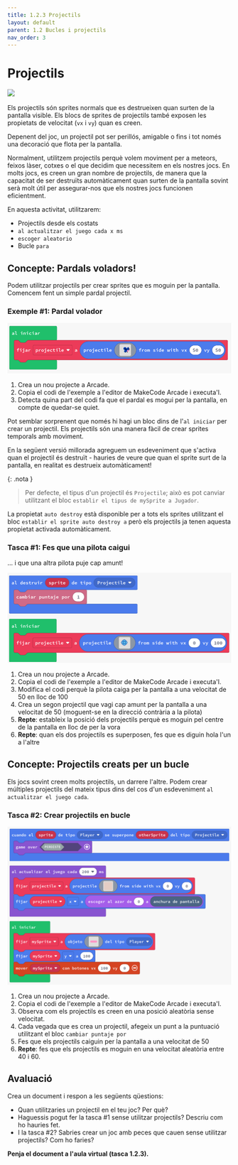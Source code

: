 ```yaml
---
title: 1.2.3 Projectils
layout: default 
parent: 1.2 Bucles i projectils
nav_order: 3
---
```


# Projectils

![](https://pxt.azureedge.net/blob/e82104e4c93d75842ea15f42ab2ce3bdbec84282/static/courses/csintro1/loops/projectiles.gif)

Els projectils són sprites normals que es destrueixen quan surten de la pantalla visible. Els blocs de sprites de projectils també exposen les propietats de velocitat (`vx` i `vy`) quan es creen.

Depenent del joc, un projectil pot ser perillós, amigable o fins i tot només una decoració que flota per la pantalla.

Normalment, utilitzem projectils perquè volem moviment per a meteors, feixos làser, cotxes o el que decidim que necessitem en els nostres jocs. En molts jocs, es creen un gran nombre de projectils, de manera que la capacitat de ser destruïts automàticament quan surten de la pantalla sovint serà molt útil per assegurar-nos que els nostres jocs funcionen eficientment.

En aquesta activitat, utilitzarem:

- Projectils desde els costats
- `al actualitzar el juego cada x ms`
- `escoger aleatorio`
- Bucle `para` 

## Concepte: Pardals voladors!

Podem utilitzar projectils per crear sprites que es moguin per la pantalla. Comencem fent un simple pardal projectil.

### Exemple #1: Pardal volador

![alt text](../../images/crear_projectil.png)

1. Crea un nou projecte a Arcade.
2. Copia el codi de l'exemple a l'editor de MakeCode Arcade i executa'l.
3. Detecta quina part del codi fa que el pardal es mogui per la pantalla, en compte de quedar-se quiet.

Pot semblar sorprenent que només hi hagi un bloc dins de l'`al iniciar` per crear un projectil. Els projectils són una manera fàcil de crear sprites temporals amb moviment.

En la següent versió millorada agreguem un esdeveniment que s'activa quan el projectil és destruït - hauries de veure que quan el sprite surt de la pantalla, en realitat es destrueix automàticament!

{: .nota }
> Per defecte, el tipus d'un projectil és `Projectile`; això es pot canviar utilitzant el bloc `establir el tipus de mySprite a Jugador`.

La propietat `auto destroy` està disponible per a tots els sprites utilitzant el bloc `establir el sprite auto destroy a` però els projectils ja tenen aquesta propietat activada automàticament.

### Tasca #1: Fes que una pilota caigui

... i que una altra pilota puje cap amunt!

![alt text](../../images/pilota_cau.png)

1. Crea un nou projecte a Arcade.
2. Copia el codi de l'exemple a l'editor de MakeCode Arcade i executa'l.
3. Modifica el codi perquè la pilota caiga per la pantalla a una velocitat de 50 en lloc de 100
4. Crea un segon projectil que vagi cap amunt per la pantalla a una velocitat de 50 (moguent-se en la direcció contrària a la pilota)
5. **Repte**: estableix la posició dels projectils perquè es moguin pel centre de la pantalla en lloc de per la vora
6. **Repte**: quan els dos projectils es superposen, fes que es diguin hola l'un a l'altre

## Concepte: Projectils creats per un bucle

Els jocs sovint creen molts projectils, un darrere l'altre. Podem crear múltiples projectils del mateix tipus dins del cos d'un esdeveniment `al actualitzar el juego cada`.

### Tasca #2: Crear projectils en bucle

![alt text](../../images/projectils_bucle.png)

1. Crea un nou projecte a Arcade.
2. Copia el codi de l'exemple a l'editor de MakeCode Arcade i executa'l.
3. Observa com els projectils es creen en una posició aleatòria sense velocitat.
4. Cada vegada que es crea un projectil, afegeix un punt a la puntuació utilitzant el bloc `cambiar puntaje por`
5. Fes que els projectils caiguin per la pantalla a una velocitat de 50
6. **Repte**: fes que els projectils es moguin en una velocitat aleatòria entre 40 i 60.

## Avaluació

Crea un document i respon a les següents qüestions:

- Quan utilitzaries un projectil en el teu joc? Per què?
- Haguessis pogut fer la tasca #1 sense utilitzar projectils? Descriu com ho hauries fet.
- I la tasca #2? Sabries crear un joc amb peces que cauen sense utilitzar projectils? Com ho faries?

**Penja el document a l'aula virtual (tasca 1.2.3).**

